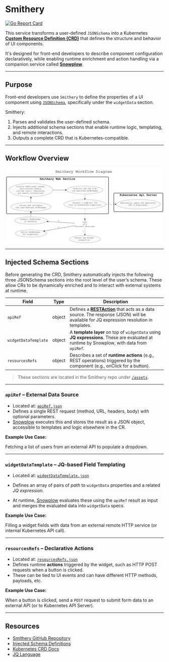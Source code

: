 # Smithery


[![Go Report Card](https://goreportcard.com/badge/github.com/krateoplatformops/smithery)](https://goreportcard.com/report/github.com/krateoplatformops/smithery)



This service transforms a user-defined `JSONSchema` into a Kubernetes [**Custom Resource Definition (CRD)**](https://kubernetes.io/docs/tasks/extend-kubernetes/custom-resources/custom-resource-definitions/) that defines the structure and behavior of UI components. 

It's designed for front-end developers to describe component configuration declaratively, while enabling runtime enrichment and action handling via a companion service called [**Snowplow**](https://github.com/krateoplatformops/snowplow).

---

## Purpose

Front-end developers use `Smithery` to define the properties of a UI component using [`JSONSchema`](https://json-schema.org/), specifically under the `widgetData` section. 

Smithery:

1. Parses and validates the user-defined schema.
2. Injects additional schema sections that enable runtime logic, templating, and remote interactions.
3. Outputs a complete CRD that is Kubernetes-compatible.

---

## Workflow Overview

![Workflow Overview](_images/smithery-workflow.png)

---

## Injected Schema Sections

Before generating the CRD, Smithery automatically injects the following three JSONSchema sections into the root level of the user’s schema. These allow CRs to be dynamically enriched and to interact with external systems at runtime.

| Field                | Type   | Description                                                                                                                                |
| -------------------- | ------ | ------------------------------------------------------------------------------------------------------------------------------------------ |
| `apiRef`             | object | Defines a [**RESTAction**](https://github.com/krateoplatformops/snowplow/blob/main/RESTAction.md) that acts as a data source. The response (JSON) will be available for JQ expression resolution in templates.           |
| `widgetDataTemplate` | object | A **template layer** on top of `widgetData` using **JQ expressions**. These are evaluated at runtime by Snowplow, with data from `apiRef`. |
| `resourcesRefs`      | object | Describes a set of **runtime actions** (e.g., REST operations) triggered by the component (e.g., onClick for a button).                    |

> These sections are located in the Smithery repo under [`/assets`](https://github.com/krateoplatformops/smithery/tree/main/internal/handlers/util/jsonschema/assets).

---

### `apiRef` – External Data Source

* Located at: [`apiRef.json`](https://github.com/krateoplatformops/smithery/blob/main/internal/handlers/util/jsonschema/assets/apiRef.json)
* Defines a single REST request (method, URL, headers, body) with optional parameters.
* [Snowplow](https://github.com/krateoplatformops/snowplow) executes this and stores the result as a JSON object, accessible to templates and logic elsewhere in the CR.

**Example Use Case:**

Fetching a list of users from an external API to populate a dropdown.

---

### `widgetDataTemplate` – JQ-based Field Templating

* Located at: [`widgetDataTemplate.json`](https://github.com/krateoplatformops/smithery/blob/main/internal/handlers/util/jsonschema/assets/widgetDataTemplate.json)

* Defines an array of pairs of _path_ to `widgetData` properties and a related _JQ expression_.
* At runtime, [Snowplow](https://github.com/krateoplatformops/snowplow) evaluates these using the `apiRef` result as input and merges the evaluated data into `widgetData` specs.

**Example Use Case:**

Filling a widget fields with data from an external remote HTTP service (or internal Kubernetes API call).

---

### `resourcesRefs` – Declarative Actions

* Located at: [`resourcesRefs.json`](https://github.com/krateoplatformops/smithery/blob/main/internal/handlers/util/jsonschema/assets/resourcesRefs.json)
* Defines runtime **actions** triggered by the widget, such as HTTP POST requests when a button is clicked.
* These can be tied to UI events and can have different HTTP methods, payloads, etc.

**Example Use Case:**

When a button is clicked, send a `POST` request to submit form data to an external API (or to Kubernetes API Server).

---

## Resources

* [Smithery GitHub Repository](https://github.com/krateoplatformops/smithery)
* [Injected Schema Definitions](https://github.com/krateoplatformops/smithery/tree/main/internal/handlers/util/jsonschema/assets)
* [Kubernetes CRD Docs](https://kubernetes.io/docs/tasks/extend-kubernetes/custom-resources/custom-resource-definitions/)
* [JQ Language](https://stedolan.github.io/jq/)

